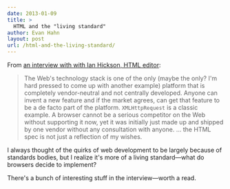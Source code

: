 ```yaml
---
date: 2013-01-09
title: >
  HTML and the "living standard"
author: Evan Hahn
layout: post
url: /html-and-the-living-standard/
---
```


From [an interview with with Ian Hickson, HTML editor](http://html5doctor.com/interview-with-ian-hickson-html-editor/):

> The Web's technology stack is one of the only (maybe the only? I'm hard pressed to come up with another example) platform that is completely vendor-neutral and not centrally developed. Anyone can invent a new feature and if the market agrees, can get that feature to be a de facto part of the platform. `XMLHttpRequest` is a classic example. A browser cannot be a serious competitor on the Web without supporting it now, yet it was initially just made up and shipped by one vendor without any consultation with anyone. ... the HTML spec is not just a reflection of my wishes.

I always thought of the quirks of web development to be largely because of standards bodies, but I realize it's more of a living standard—what do browsers decide to implement?

There's a bunch of interesting stuff in the interview—worth a read.
